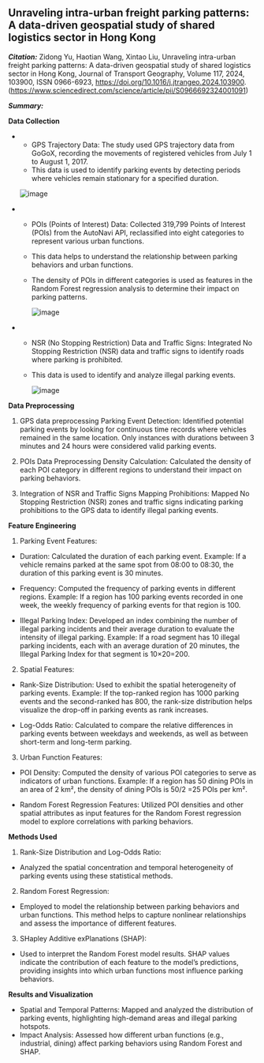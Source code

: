 ## Unraveling intra-urban freight parking patterns: A data-driven geospatial study of shared logistics sector in Hong Kong 

***Citation:***
Zidong Yu, Haotian Wang, Xintao Liu, Unraveling intra-urban freight parking patterns: A data-driven geospatial study of shared logistics sector in Hong Kong, Journal of Transport Geography,
Volume 117, 2024, 103900, ISSN 0966-6923, https://doi.org/10.1016/j.jtrangeo.2024.103900. (https://www.sciencedirect.com/science/article/pii/S0966692324001091)

***Summary:***

**Data Collection**
- - GPS Trajectory Data: The study used GPS trajectory data from GoGoX, recording the movements of registered vehicles from July 1 to August 1, 2017.
  - This data is used to identify parking events by detecting periods where vehicles remain stationary for a specified duration.
    
  ![image](https://github.com/shradha125/TBD-Center-Freight-Data-Research-Project/assets/69496783/b619055f-e6a8-4a8a-b608-2fd5718129b1)

- - POIs (Points of Interest) Data: Collected 319,799 Points of Interest (POIs) from the AutoNavi API, reclassified into eight categories to represent various urban functions.
  - This data helps to understand the relationship between parking behaviors and urban functions.
  - The density of POIs in different categories is used as features in the Random Forest regression analysis to determine their impact on parking patterns.

    ![image](https://github.com/shradha125/TBD-Center-Freight-Data-Research-Project/assets/69496783/1f9361a7-2758-4ba5-8076-d4926a83690e)

- - NSR (No Stopping Restriction) Data and Traffic Signs: Integrated No Stopping Restriction (NSR) data and traffic signs to identify roads where parking is prohibited.
  - This data is used to identify and analyze illegal parking events.
    
    ![image](https://github.com/shradha125/TBD-Center-Freight-Data-Research-Project/assets/69496783/08fd7248-0ec5-4feb-aeff-10c0e7450e19)

**Data Preprocessing**

1. GPS data preprocessing
     Parking Event Detection: Identified potential parking events by looking for continuous time records where vehicles remained in the same location. Only instances with durations between 3 minutes and 24 hours were considered valid parking events.

2. POIs Data Preprocessing
     Density Calculation: Calculated the density of each POI category in different regions to understand their impact on parking behaviors.

3. Integration of NSR and Traffic Signs
     Mapping Prohibitions: Mapped No Stopping Restriction (NSR) zones and traffic signs indicating parking prohibitions to the GPS data to identify illegal parking events.

**Feature Engineering**

1. Parking Event Features:

- Duration: Calculated the duration of each parking event.
  Example: If a vehicle remains parked at the same spot from 08:00 to 08:30, the duration of this parking event is 30 minutes.
  
- Frequency: Computed the frequency of parking events in different regions.
  Example: If a region has 100 parking events recorded in one week, the weekly frequency of parking events for that region is 100.
  
- Illegal Parking Index: Developed an index combining the number of illegal parking incidents and their average duration to evaluate the intensity of illegal parking.
    Example: If a road segment has 10 illegal parking incidents, each with an average duration of 20 minutes, the Illegal Parking Index for that segment is 10×20=200.

2. Spatial Features:

- Rank-Size Distribution: Used to exhibit the spatial heterogeneity of parking events.
  Example: If the top-ranked region has 1000 parking events and the second-ranked has 800, the rank-size distribution helps visualize the drop-off in parking events as rank increases.
  
- Log-Odds Ratio: Calculated to compare the relative differences in parking events between weekdays and weekends, as well as between short-term and long-term parking.

3. Urban Function Features:

- POI Density: Computed the density of various POI categories to serve as indicators of urban functions.
  Example: If a region has 50 dining POIs in an area of 2 km², the density of dining POIs is 50/2 =25 POIs per km².

- Random Forest Regression Features: Utilized POI densities and other spatial attributes as input features for the Random Forest regression model to explore correlations with parking behaviors.

**Methods Used**

1. Rank-Size Distribution and Log-Odds Ratio:

- Analyzed the spatial concentration and temporal heterogeneity of parking events using these statistical methods.

2. Random Forest Regression:

- Employed to model the relationship between parking behaviors and urban functions. This method helps to capture nonlinear relationships and assess the importance of different features.

3. SHapley Additive exPlanations (SHAP):

- Used to interpret the Random Forest model results. SHAP values indicate the contribution of each feature to the model’s predictions, providing insights into which urban functions most influence parking behaviors.

**Results and Visualization**

- Spatial and Temporal Patterns: Mapped and analyzed the distribution of parking events, highlighting high-demand areas and illegal parking hotspots.
- Impact Analysis: Assessed how different urban functions (e.g., industrial, dining) affect parking behaviors using Random Forest and SHAP.

